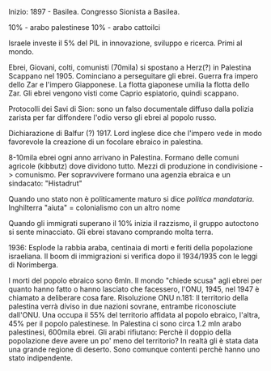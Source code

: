 Inizio: 1897 - Basilea. Congresso Sionista a Basilea. 

10% - arabo palestinese
10% - arabo cattoilci

Israele investe il 5% del PIL in innovazione, sviluppo e ricerca. Primi al mondo.

Ebrei, Giovani, colti, comunisti (70mila) si spostano a Herz(?) in Palestina 
Scappano nel 1905. Cominciano a perseguitare gli ebrei. Guerra fra impero dello Zar e l'impero Giapponese. La flotta giaponese umilia la flotta dello Zar. 
Gli ebrei vengono visti come Caprio espiatorio, quindi scappano.

Protocolli dei Savi di Sion: 
sono un falso documentale diffuso dalla polizia zarista per far diffondere l'odio verso gli ebrei al popolo russo.

Dichiarazione di Balfur (?) 1917. Lord inglese dice che l'impero vede in modo favorevole la creazione di un focolare ebraico in palestina. 

8-10mila ebrei ogni anno arrivano in Palestina. Formano delle comuni agricole (kibbutz) dove dividono tutto. Mezzi di produzione in condivisione  -> comunismo. 
Per sopravvivere formano una agenzia ebraica e un sindacato:  "Histadrut"

Quando uno stato non è politicamente maturo si dice *politica mandataria*. Inghilterra "aiuta" 
= colonialismo con un altro nome

Quando gli immigrati superano il 10% inizia il razzismo, il gruppo autoctono si sente minacciato. Gli ebrei stavano comprando molta terra. 

1936: Esplode la rabbia araba, centinaia di morti e feriti della popolazione israeliana.  Il boom di immigrazioni si verifica dopo il 1934/1935 con le leggi di Norimberga. 

I morti del popolo ebraico sono 6mln. Il mondo "chiede scusa" agli ebrei per quanto hanno fatto o hanno lasciato che facessero,
l'ONU, 1945,  nel 1947 è chiamato a deliberare cosa fare. Risoluzione ONU n.181: Il territorio della palestina verrà diviso in due nazioni sovrane, entrambe riconosciute dall'ONU. 
Una occupa il 55% del territorio affidata al popolo ebraico, l'altra, 45% per il popolo palestinese. 
In Palestina ci sono circa 1.2 mln arabo palestinesi, 600mila ebrei. Gli arabi rifiutano: Perchè il doppio della popolazione deve avere un po' meno del territorio? 
In realtà gli è stata data una grande regione di deserto. Sono comunque contenti perchè hanno uno stato indipendente. 

